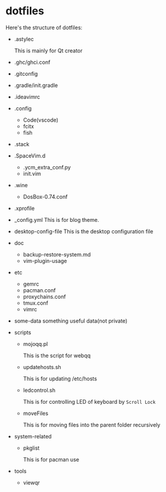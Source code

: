 # dotfiles

Here's the structure of dotfiles:

- .astylec
	
	This is mainly for Qt creator
	
- .ghc/ghci.conf
- .gitconfig
- .gradle/init.gradle
- .ideavimrc
- .config
    - Code(vscode)
    - fcitx
    - fish
- .stack
- .SpaceVim.d
    - .ycm_extra_conf.py
    - init.vim
- .wine
    - DosBox-0.74.conf
- .xprofile
- _config.yml
        This is for blog theme.
- desktop-config-file
        This is the desktop configuration file
- doc
    - backup-restore-system.md
    - vim-plugin-usage

- etc
    - gemrc
    - pacman.conf
    - proxychains.conf
    - tmux.conf
    - vimrc

- some-data
  something useful data(not private)

- scripts
    - mojoqq.pl

        This is the script for webqq

    - updatehosts.sh

        This is for updating /etc/hosts

    - ledcontrol.sh

        This is for controlling LED of keyboard by `Scroll Lock` 

    - moveFiles

        This is for moving files into the parent folder recursively

- system-related
    - pkglist
        
        This is for pacman use

- tools
    - viewqr
